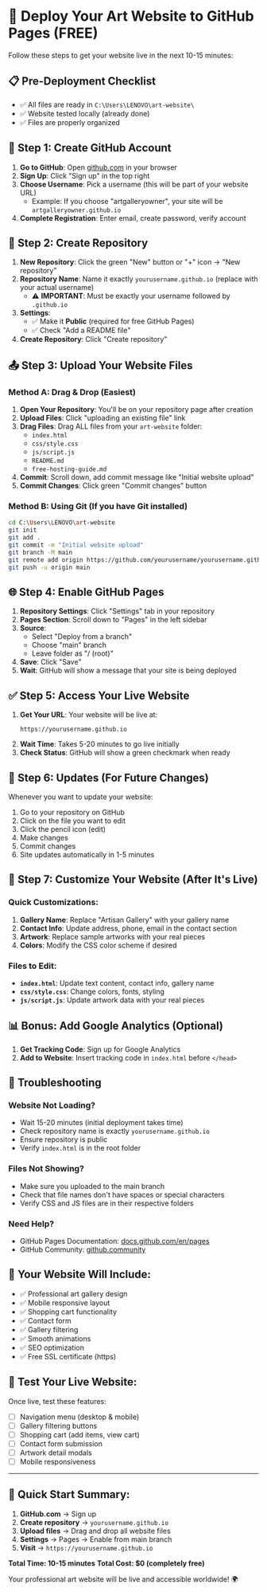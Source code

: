 # 🚀 Deploy Your Art Website to GitHub Pages (FREE)

Follow these steps to get your website live in the next 10-15 minutes:

## 📋 Pre-Deployment Checklist
- ✅ All files are ready in `C:\Users\LENOVO\art-website\`
- ✅ Website tested locally (already done)
- ✅ Files are properly organized

## 🔧 Step 1: Create GitHub Account

1. **Go to GitHub**: Open [github.com](https://github.com) in your browser
2. **Sign Up**: Click "Sign up" in the top right
3. **Choose Username**: Pick a username (this will be part of your website URL)
   - Example: If you choose "artgalleryowner", your site will be `artgalleryowner.github.io`
4. **Complete Registration**: Enter email, create password, verify account

## 📁 Step 2: Create Repository

1. **New Repository**: Click the green "New" button or "+" icon → "New repository"
2. **Repository Name**: Name it exactly `yourusername.github.io` (replace with your actual username)
   - ⚠️ **IMPORTANT**: Must be exactly your username followed by `.github.io`
3. **Settings**:
   - ✅ Make it **Public** (required for free GitHub Pages)
   - ✅ Check "Add a README file"
4. **Create Repository**: Click "Create repository"

## 📤 Step 3: Upload Your Website Files

### Method A: Drag & Drop (Easiest)

1. **Open Your Repository**: You'll be on your repository page after creation
2. **Upload Files**: Click "uploading an existing file" link
3. **Drag Files**: Drag ALL files from your `art-website` folder:
   - `index.html`
   - `css/style.css`
   - `js/script.js`
   - `README.md`
   - `free-hosting-guide.md`
4. **Commit**: Scroll down, add commit message like "Initial website upload"
5. **Commit Changes**: Click green "Commit changes" button

### Method B: Using Git (If you have Git installed)

```bash
cd C:\Users\LENOVO\art-website
git init
git add .
git commit -m "Initial website upload"
git branch -M main
git remote add origin https://github.com/yourusername/yourusername.github.io.git
git push -u origin main
```

## 🌐 Step 4: Enable GitHub Pages

1. **Repository Settings**: Click "Settings" tab in your repository
2. **Pages Section**: Scroll down to "Pages" in the left sidebar
3. **Source**: 
   - Select "Deploy from a branch"
   - Choose "main" branch
   - Leave folder as "/ (root)"
4. **Save**: Click "Save"
5. **Wait**: GitHub will show a message that your site is being deployed

## ✅ Step 5: Access Your Live Website

1. **Get Your URL**: Your website will be live at:
   ```
   https://yourusername.github.io
   ```
2. **Wait Time**: Takes 5-20 minutes to go live initially
3. **Check Status**: GitHub will show a green checkmark when ready

## 🔄 Step 6: Updates (For Future Changes)

Whenever you want to update your website:
1. Go to your repository on GitHub
2. Click on the file you want to edit
3. Click the pencil icon (edit)
4. Make changes
5. Commit changes
6. Site updates automatically in 1-5 minutes

## 🎨 Step 7: Customize Your Website (After It's Live)

### Quick Customizations:
1. **Gallery Name**: Replace "Artisan Gallery" with your gallery name
2. **Contact Info**: Update address, phone, email in the contact section
3. **Artwork**: Replace sample artworks with your real pieces
4. **Colors**: Modify the CSS color scheme if desired

### Files to Edit:
- **`index.html`**: Update text content, contact info, gallery name
- **`css/style.css`**: Change colors, fonts, styling
- **`js/script.js`**: Update artwork data with your real pieces

## 📊 Bonus: Add Google Analytics (Optional)

1. **Get Tracking Code**: Sign up for Google Analytics
2. **Add to Website**: Insert tracking code in `index.html` before `</head>`

## 🔧 Troubleshooting

### Website Not Loading?
- Wait 15-20 minutes (initial deployment takes time)
- Check repository name is exactly `yourusername.github.io`
- Ensure repository is public
- Verify `index.html` is in the root folder

### Files Not Showing?
- Make sure you uploaded to the main branch
- Check that file names don't have spaces or special characters
- Verify CSS and JS files are in their respective folders

### Need Help?
- GitHub Pages Documentation: [docs.github.com/en/pages](https://docs.github.com/en/pages)
- GitHub Community: [github.community](https://github.community)

## 🎉 Your Website Will Include:

- ✅ Professional art gallery design
- ✅ Mobile responsive layout
- ✅ Shopping cart functionality
- ✅ Contact form
- ✅ Gallery filtering
- ✅ Smooth animations
- ✅ SEO optimization
- ✅ Free SSL certificate (https)

## 📱 Test Your Live Website:

Once live, test these features:
- [ ] Navigation menu (desktop & mobile)
- [ ] Gallery filtering buttons
- [ ] Shopping cart (add items, view cart)
- [ ] Contact form submission
- [ ] Artwork detail modals
- [ ] Mobile responsiveness

---

## 🚀 Quick Start Summary:

1. **GitHub.com** → Sign up
2. **Create repository** → `yourusername.github.io`
3. **Upload files** → Drag and drop all website files
4. **Settings** → Pages → Enable from main branch
5. **Visit** → `https://yourusername.github.io`

**Total Time: 10-15 minutes**
**Total Cost: $0 (completely free)**

Your professional art website will be live and accessible worldwide! 🌍